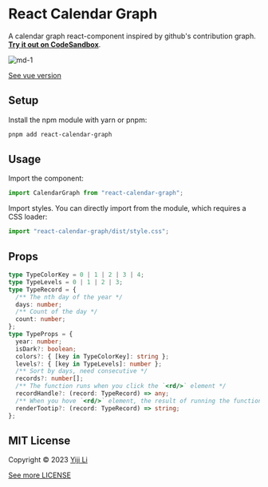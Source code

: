 # React Calendar Graph

A calendar graph react-component inspired by github's contribution graph. [**Try it out on CodeSandbox**](https://codesandbox.io/p/sandbox/demo-react-calendar-graph-5r5uql).

![md-1](https://llx.cool/calendar-graph/md-1.png)

[See vue version](https://www.npmjs.com/package/vue-calendar-graph)

## Setup

Install the npm module with yarn or pnpm:

```bash
pnpm add react-calendar-graph
```

## Usage

Import the component:

```ts
import CalendarGraph from "react-calendar-graph";
```

Import styles. You can directly import from the module, which requires a CSS loader:

```ts
import "react-calendar-graph/dist/style.css";
```

## Props

```ts
type TypeColorKey = 0 | 1 | 2 | 3 | 4;
type TypeLevels = 0 | 1 | 2 | 3;
type TypeRecord = {
  /** The nth day of the year */
  days: number;
  /** Count of the day */
  count: number;
};
type TypeProps = {
  year: number;
  isDark?: boolean;
  colors?: { [key in TypeColorKey]: string };
  levels?: { [key in TypeLevels]: number };
  /** Sort by days, need consecutive */
  records?: number[];
  /** The function runs when you click the `<rd/>` element */
  recordHandle?: (record: TypeRecord) => any;
  /** When you hove `<rd/>` element, the result of running the function is displayed */
  renderTootip?: (record: TypeRecord) => string;
};
```

## MIT License

Copyright &copy; 2023 [Yiji Li](https://liyiji00.github.io)

[See more LICENSE](https://github.com/liyiji00/calendar-graph-react/blob/main/LICENSE)
